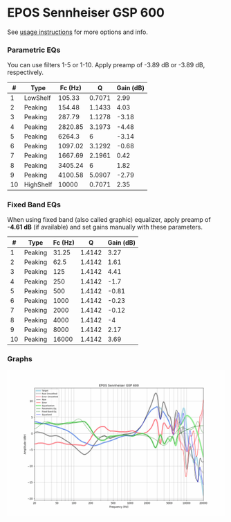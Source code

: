 # EPOS Sennheiser GSP 600
See [usage instructions](https://github.com/jaakkopasanen/AutoEq#usage) for more options and info.

### Parametric EQs
You can use filters 1-5 or 1-10. Apply preamp of -3.89 dB or -3.89 dB, respectively.

|   # | Type      |   Fc (Hz) |      Q |   Gain (dB) |
|-----|-----------|-----------|--------|-------------|
|   1 | LowShelf  |    105.33 | 0.7071 |        2.99 |
|   2 | Peaking   |    154.48 | 1.1433 |        4.03 |
|   3 | Peaking   |    287.79 | 1.1278 |       -3.18 |
|   4 | Peaking   |   2820.85 | 3.1973 |       -4.48 |
|   5 | Peaking   |   6264.3  | 6      |       -3.14 |
|   6 | Peaking   |   1097.02 | 3.1292 |       -0.68 |
|   7 | Peaking   |   1667.69 | 2.1961 |        0.42 |
|   8 | Peaking   |   3405.24 | 6      |        1.82 |
|   9 | Peaking   |   4100.58 | 5.0907 |       -2.79 |
|  10 | HighShelf |  10000    | 0.7071 |        2.35 |

### Fixed Band EQs
When using fixed band (also called graphic) equalizer, apply preamp of **-4.61 dB** (if available) and set gains manually with these parameters.

|   # | Type    |   Fc (Hz) |      Q |   Gain (dB) |
|-----|---------|-----------|--------|-------------|
|   1 | Peaking |     31.25 | 1.4142 |        3.27 |
|   2 | Peaking |     62.5  | 1.4142 |        1.61 |
|   3 | Peaking |    125    | 1.4142 |        4.41 |
|   4 | Peaking |    250    | 1.4142 |       -1.7  |
|   5 | Peaking |    500    | 1.4142 |       -0.81 |
|   6 | Peaking |   1000    | 1.4142 |       -0.23 |
|   7 | Peaking |   2000    | 1.4142 |       -0.12 |
|   8 | Peaking |   4000    | 1.4142 |       -4    |
|   9 | Peaking |   8000    | 1.4142 |        2.17 |
|  10 | Peaking |  16000    | 1.4142 |        3.69 |

### Graphs
![](./EPOS%20Sennheiser%20GSP%20600.png)
